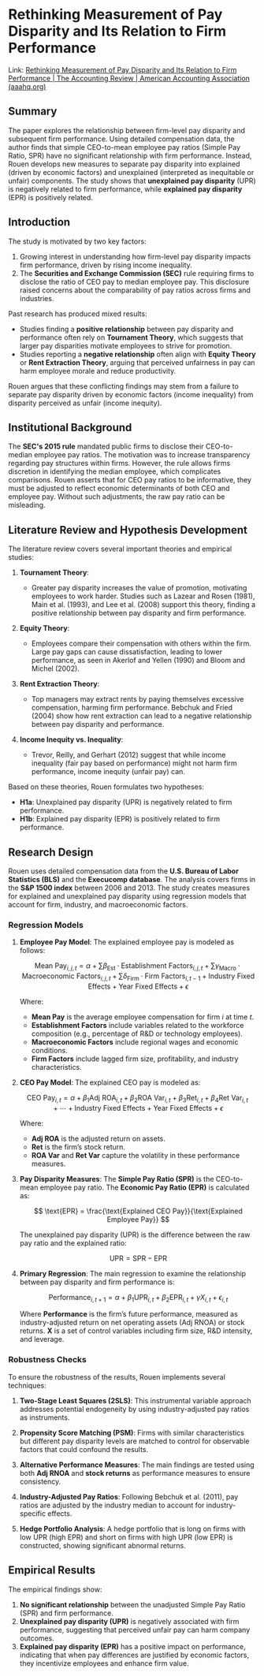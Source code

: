# Rethinking Measurement of Pay Disparity and Its Relation to Firm Performance

Link: [Rethinking Measurement of Pay Disparity and Its Relation to Firm Performance | The Accounting Review | American Accounting Association (aaahq.org)](https://publications.aaahq.org/accounting-review/article-abstract/95/1/343/4347/Rethinking-Measurement-of-Pay-Disparity-and-Its)

## Summary

The paper explores the relationship between firm-level pay disparity and subsequent firm performance. Using detailed compensation data, the author finds that simple CEO-to-mean employee pay ratios (Simple Pay Ratio, SPR) have no significant relationship with firm performance. Instead, Rouen develops new measures to separate pay disparity into explained (driven by economic factors) and unexplained (interpreted as inequitable or unfair) components. The study shows that **unexplained pay disparity** (UPR) is negatively related to firm performance, while **explained pay disparity** (EPR) is positively related.

## Introduction

The study is motivated by two key factors:
1. Growing interest in understanding how firm-level pay disparity impacts firm performance, driven by rising income inequality.
2. The **Securities and Exchange Commission (SEC)** rule requiring firms to disclose the ratio of CEO pay to median employee pay. This disclosure raised concerns about the comparability of pay ratios across firms and industries.

Past research has produced mixed results:
- Studies finding a **positive relationship** between pay disparity and performance often rely on **Tournament Theory**, which suggests that larger pay disparities motivate employees to strive for promotion.
- Studies reporting a **negative relationship** often align with **Equity Theory** or **Rent Extraction Theory**, arguing that perceived unfairness in pay can harm employee morale and reduce productivity.

Rouen argues that these conflicting findings may stem from a failure to separate pay disparity driven by economic factors (income inequality) from disparity perceived as unfair (income inequity).

## Institutional Background

The **SEC's 2015 rule** mandated public firms to disclose their CEO-to-median employee pay ratios. The motivation was to increase transparency regarding pay structures within firms. However, the rule allows firms discretion in identifying the median employee, which complicates comparisons. Rouen asserts that for CEO pay ratios to be informative, they must be adjusted to reflect economic determinants of both CEO and employee pay. Without such adjustments, the raw pay ratio can be misleading.

## Literature Review and Hypothesis Development

The literature review covers several important theories and empirical studies:

1. **Tournament Theory**:
   - Greater pay disparity increases the value of promotion, motivating employees to work harder. Studies such as Lazear and Rosen (1981), Main et al. (1993), and Lee et al. (2008) support this theory, finding a positive relationship between pay disparity and firm performance.

2. **Equity Theory**:
   - Employees compare their compensation with others within the firm. Large pay gaps can cause dissatisfaction, leading to lower performance, as seen in Akerlof and Yellen (1990) and Bloom and Michel (2002).

3. **Rent Extraction Theory**:
   - Top managers may extract rents by paying themselves excessive compensation, harming firm performance. Bebchuk and Fried (2004) show how rent extraction can lead to a negative relationship between pay disparity and performance.

4. **Income Inequity vs. Inequality**:
   - Trevor, Reilly, and Gerhart (2012) suggest that while income inequality (fair pay based on performance) might not harm firm performance, income inequity (unfair pay) can.

Based on these theories, Rouen formulates two hypotheses:
- **H1a**: Unexplained pay disparity (UPR) is negatively related to firm performance.
- **H1b**: Explained pay disparity (EPR) is positively related to firm performance.

## Research Design

Rouen uses detailed compensation data from the **U.S. Bureau of Labor Statistics (BLS)** and the **Execucomp database**. The analysis covers firms in the **S&P 1500 index** between 2006 and 2013. The study creates measures for explained and unexplained pay disparity using regression models that account for firm, industry, and macroeconomic factors.

### Regression Models

1. **Employee Pay Model**:
   The explained employee pay is modeled as follows:

   ```math
   \text{Mean Pay}_{i,j,t} = \alpha + \sum \beta_{\text{Est}} \cdot \text{Establishment Factors}_{i,j,t} + \sum \gamma_{\text{Macro}} \cdot \text{Macroeconomic Factors}_{i,j,t} + \sum \delta_{\text{Firm}} \cdot \text{Firm Factors}_{i,t-1} + \text{Industry Fixed Effects} + \text{Year Fixed Effects} + \epsilon 
   ```

   Where:
   - **Mean Pay** is the average employee compensation for firm $i$ at time $t$.
   - **Establishment Factors** include variables related to the workforce composition (e.g., percentage of R&D or technology employees).
   - **Macroeconomic Factors** include regional wages and economic conditions.
   - **Firm Factors** include lagged firm size, profitability, and industry characteristics.

2. **CEO Pay Model**:
   The explained CEO pay is modeled as:

   $$
   \text{CEO Pay}_{i,t} = \alpha + \beta_1 \text{Adj ROA}_{i,t} + \beta_2 \text{ROA Var}_{i,t} + \beta_3 \text{Ret}_{i,t} + \beta_4 \text{Ret Var}_{i,t} + \cdots + \text{Industry Fixed Effects} + \text{Year Fixed Effects} + \epsilon 
   $$

   Where:
   - **Adj ROA** is the adjusted return on assets.
   - **Ret** is the firm’s stock return.
   - **ROA Var** and **Ret Var** capture the volatility in these performance measures.

3. **Pay Disparity Measures**:
   The **Simple Pay Ratio (SPR)** is the CEO-to-mean employee pay ratio. The **Economic Pay Ratio (EPR)** is calculated as:

   $$
   \text{EPR} = \frac{\text{Explained CEO Pay}}{\text{Explained Employee Pay}} 
   $$

   The unexplained pay disparity (UPR) is the difference between the raw pay ratio and the explained ratio:

   $$
   \text{UPR} = \text{SPR} - \text{EPR} 
   $$

4. **Primary Regression**:
   The main regression to examine the relationship between pay disparity and firm performance is:

   $$
   \text{Performance}_{i,t+1} = \alpha + \beta_1 \text{UPR}_{i,t} + \beta_2 \text{EPR}_{i,t} + \gamma X_{i,t} + \epsilon_{i,t}
   $$

   Where **Performance** is the firm’s future performance, measured as industry-adjusted return on net operating assets (Adj RNOA) or stock returns. **X** is a set of control variables including firm size, R&D intensity, and leverage.

### Robustness Checks

To ensure the robustness of the results, Rouen implements several techniques:

1. **Two-Stage Least Squares (2SLS)**:
   This instrumental variable approach addresses potential endogeneity by using industry-adjusted pay ratios as instruments.

2. **Propensity Score Matching (PSM)**:
   Firms with similar characteristics but different pay disparity levels are matched to control for observable factors that could confound the results.

3. **Alternative Performance Measures**:
   The main findings are tested using both **Adj RNOA** and **stock returns** as performance measures to ensure consistency.

4. **Industry-Adjusted Pay Ratios**:
   Following Bebchuk et al. (2011), pay ratios are adjusted by the industry median to account for industry-specific effects.

5. **Hedge Portfolio Analysis**:
   A hedge portfolio that is long on firms with low UPR (high EPR) and short on firms with high UPR (low EPR) is constructed, showing significant abnormal returns.

## Empirical Results

The empirical findings show:
1. **No significant relationship** between the unadjusted Simple Pay Ratio (SPR) and firm performance.
2. **Unexplained pay disparity (UPR)** is negatively associated with firm performance, suggesting that perceived unfair pay can harm company outcomes.
3. **Explained pay disparity (EPR)** has a positive impact on performance, indicating that when pay differences are justified by economic factors, they incentivize employees and enhance firm value.
